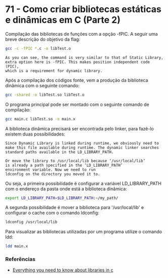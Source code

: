 # 71 - Como criar bibliotecas estáticas e dinâmicas em C (Parte 2)

Compilação das bibliotecas de funções com a opção -fPIC. A seguir uma
breve descrição do objetivo da flag:

```sh
gcc -c -fPIC *.c -o libTest.o
```

```
As you can see, the command is very similar to that of Static Library,
extra option here is -fPIC. This makes position independent code (PIC),
which is a requirement for dynamic library.
```

Após a compilação dos códigos fonte, vem a produção da biblioteca
dinâmica com o seguinte comando:

```sh
gcc -shared -o libTest.so libTest.o
```

O programa principal pode ser montado com o seguinte comando de compilação:

```sh
gcc main.c libTest.so -o main.x
```

A biblioteca dinâmica precisará ser encontrada pelo linker, para fazê-lo
existem duas possibilidades:

```
Since Dynamic Library is linked during runtime, we obviously need to
make this file available during runtime. The dynamic linker searches
standard paths available in the LD_LIBRARY_PATH.

Or move the library to /usr/local/lib because ‘/usr/local/lib’
is already a path specified in the ‘LD_LIBRARY_PATH’
environment variable. Now we need to run
ldconfig on the directory you moved it to.
```
Ou seja, a primeira possibilidade é configurar a variável LD\_LIBRARY\_PATH
com o endereço da pasta onde está a biblioteca dinâmica:

```sh
export LD_LIBRARY_PATH=$LD_LIBRARY_PATH:~/my_path/
```

A segunda possibilidade é mover a biblioteca para '/usr/local/lib' e
configurar o cache com o comando ldconfig:

```sh
ldconfig /usr/local/lib
```


Para visualizar as bibliotecas utilizadas por um programa utilize o comando
ldd:

```sh
ldd main.x
```

### Referências
* [Everything you need to know about libraries in c](https://medium.com/@meghamohan/everything-you-need-to-know-about-libraries-in-c-e8ad6138cbb4)
